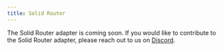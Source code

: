 ```yaml
---
title: Solid Router
---
```


The Solid Router adapter is coming soon. If you would like to contribute to the Solid Router adapter, please reach out to us on [Discord](https://tlinz.com/discord).
